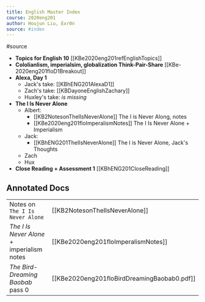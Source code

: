 ```yaml
---
title: English Master Index
course: 2020eng201
author: Houjun Liu, Exr0n
source: #index
---
```


#source

* **Topics for English 10** [[KBe2020eng201refEnglishTopics]]
* **Cololianlism, imperialsim, globalization Think-Pair-Share** [[KBe-2020eng201floD1Breakout]]
* **Alexa, Day 1** 
    * Jack's take: [[KBhENG201AlexaD1]]
    * Zach's take:  [[KBDayoneEnglishZachary]]
	* Huxley's take: _is missing_
* **The I Is Never Alone**
    * Albert: 
        * [[KB2NotesonTheIIsNeverAlone]] The I is Never Along, notes
        * [[KBe2020eng201floImperalismNotes]] The I Is Never Alone + Imperialism
    * Jack:
        * [[KBhENG201TheIIsNeverAlone]] The I is Never Alone, Jack's Thoughts
    * Zach
    * Hux
* **Close Reading + Assessment 1** [[KBhENG201CloseReading]]

## Annotated Docs
| | |
|-|-|
Notes on `The I Is Never Alone` | [[KB2NotesonTheIIsNeverAlone]]
_The I Is Never Alone_ + imperialism notes | [[KBe2020eng201floImperalismNotes]]
_The Bird-Dreaming Baobab_ pass 0 | [[KBe2020eng201floBirdDreamingBaobab0.pdf]]

